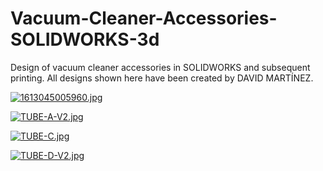 # Vacuum-Cleaner-Accessories-SOLIDWORKS-3d
Design of vacuum cleaner accessories in SOLIDWORKS and subsequent printing.
All designs shown here have been created by DAVID MARTÍNEZ.


[![1613045005960.jpg](https://i.postimg.cc/mkm1qRTz/1613045005960.jpg)](https://postimg.cc/30Dw4s4Y)


[![TUBE-A-V2.jpg](https://i.postimg.cc/3Rz4g9rV/TUBE-A-V2.jpg)](https://postimg.cc/Hc4kmwy9)


[![TUBE-C.jpg](https://i.postimg.cc/7LcVsFxZ/TUBE-C.jpg)](https://postimg.cc/4K6VnF7D)


[![TUBE-D-V2.jpg](https://i.postimg.cc/SKQJHdS2/TUBE-D-V2.jpg)](https://postimg.cc/pm7WFDnR)
